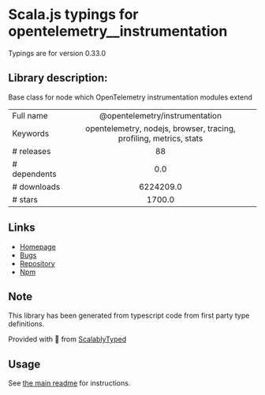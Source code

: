 
# Scala.js typings for opentelemetry__instrumentation

Typings are for version 0.33.0

## Library description:
Base class for node which OpenTelemetry instrumentation modules extend

|                    |                 |
| ------------------ | :-------------: |
| Full name          | @opentelemetry/instrumentation |
| Keywords           | opentelemetry, nodejs, browser, tracing, profiling, metrics, stats |
| # releases         | 88 |
| # dependents       | 0.0 |
| # downloads        | 6224209.0 |
| # stars            | 1700.0 |

## Links
- [Homepage](https://github.com/open-telemetry/opentelemetry-js/tree/main/experimental/packages/opentelemetry-instrumentation)
- [Bugs](https://github.com/open-telemetry/opentelemetry-js/issues)
- [Repository](https://github.com/open-telemetry/opentelemetry-js)
- [Npm](https://www.npmjs.com/package/%40opentelemetry%2Finstrumentation)
    


## Note
This library has been generated from typescript code from first party type definitions.

Provided with :purple_heart: from [ScalablyTyped](https://github.com/oyvindberg/ScalablyTyped)

## Usage
See [the main readme](../../readme.md) for instructions.


